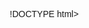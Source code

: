 !DOCTYPE html>
<html lang="en">
    <head>
        <meta charset="UTF-8">
        <meta name="viewport" content="width=device-width, initial-scale=1.0">
        <title>Portfolio</title>
        <style>
            * {
                margin: 0;
                padding: 0;
                box-sizing: border-box;
                font-family: 'Arial', sans-serif;
            }

            body {
                line-height: 1.6;
                color: #333;
                background-color: #f4f4f4;
            }

            nav {
                background-color: #2c3e50;
                padding: 1rem;
                position: fixed;
                width: 100%;
                top: 0;
                z-index: 1000;
            }

            nav ul {
                list-style: none;
                display: flex;
                justify-content: center;
                gap: 2rem;
            }

            nav ul li a {
                color: white;
                text-decoration: none;
                font-weight: bold;
                transition: color 0.3s;
            }

            nav ul li a:hover {
                color: #3498db;
            }

            .container {
                max-width: 800px;
                margin: 80px auto 20px;
                padding: 20px;
                background-color: white;
                border-radius: 8px;
                box-shadow: 0 2px 10px rgba(0, 0, 0, 0.1);
            }

            h1 {
                color: #2c3e50;
                text-align: center;
                margin-bottom: 1rem;
            }

            h3 {
                color: #3498db;
                margin-top: 1.5rem;
                margin-bottom: 0.5rem;
            }

            p {
                margin-bottom: 1rem;
                text-align: justify;
            }

            ul {
                list-style: square;
                margin-left: 20px;
                margin-bottom: 1rem;
            }

            li {
                margin-bottom: 0.5rem;
            }

            footer {
                background-color: #2c3e50;
                color: white;
                text-align: center;
                padding: 1rem;
                position: relative;
                bottom: 0;
                width: 100%;
            }

            #theme-toggle {
                position: fixed;
                top: 1rem;
                right: 1rem;
                padding: 0.5rem 1rem;
                background-color: #3498db;
                color: white;
                border: none;
                border-radius: 5px;
                cursor: pointer;
                transition: background-color 0.3s;
            }

            #theme-toggle:hover {
                background-color: #2980b9;
            }

            .dark-mode {
                background-color: #2c3e50;
                color: #f4f4f4;
            }

            .dark-mode .container {
                background-color: #34495e;
                color: #f4f4f4;
            }

            .dark-mode h1 {
                color: #ecf0f1;
            }

            .dark-mode h3 {
                color: #3498db;
            }

            @media (max-width: 600px) {
                nav ul {
                    flex-direction: column;
                    align-items: center;
                }

                .container {
                    margin: 100px 20px 20px;
                    padding: 15px;
                }
            }
        </style>
    </head>
    <body>
        <nav>
            <ul>
                <li><a href="#about">About</a></li>
                <li><a href="#projects">Projects</a></li>
                <li><a href="#skills">Skills</a></li>
            </ul>
        </nav>

        <button id="theme-toggle">Toggle Dark Mode</button>

        <div class="container">
            <h1>Karthic E</h1>
            <h3 id="about">About</h3>
            <p>I am E. Karthic, a passionate and driven Electronics and Communication Engineering student at SNS College of Technology, with a strong interest in robotics, embedded systems, and AI-driven solutions. I have hands-on experience in building and mentoring robotics projects, participating in hackathons, and developing innovative applications such as Attendify and Med X. My skills span across Arduino, Python, HTML/CSS/JavaScript, and cross-platform app development, complemented by creative abilities in video editing and Canva design. I am an enthusiastic learner, currently enhancing my expertise in Japanese language and emerging technologies, with a long-term goal of working in Japan at a leading MNC.</p>
            <h3 id="projects">Projects</h3>
            <ul>
                <li>Attendify</li>
                <li>Med X</li>
                <li>Eco Sense</li>
                <li>GTA-Style 2D Open-World Game</li>
                <li>Robotics Mentoring</li>
            </ul>
            <h3 id="skills">Skills</h3>
            <ul>
                <li>Robotics</li>
                <li>Embedded Systems</li>
                <li>Arduino Programming</li>
                <li>Python</li>
                <li>HTML, CSS & JavaScript</li>
                <li>Cross-Platform App Development</li>
                <li>Video Editing</li>
                <li>Canva Design</li>
            </ul>
        </div>

        <footer>
            <p>karthiceaswaran@gmail.com</p>
            <p>9047123344</p>
        </footer>

        <script>
            document.querySelectorAll('nav a').forEach(anchor => {
                anchor.addEventListener('click', function(e) {
                    e.preventDefault();
                    const targetId = this.getAttribute('href').substring(1);
                    const targetElement = document.getElementById(targetId);
                    window.scrollTo({
                        top: targetElement.offsetTop - 70,
                        behavior: 'smooth'
                    });
                });
            });

            const themeToggle = document.getElementById('theme-toggle');
            themeToggle.addEventListener('click', () => {
                document.body.classList.toggle('dark-mode');
                themeToggle.textContent = document.body.classList.contains('dark-mode')
                    ? 'Toggle Light Mode'
                    : 'Toggle Dark Mode';
            });
        </script>
    </body>
</html>

